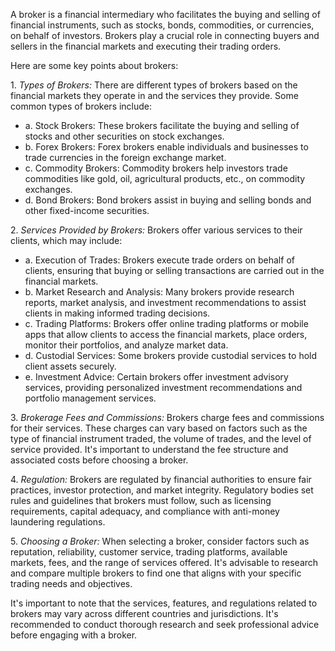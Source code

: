 <p>
A broker is a financial intermediary who facilitates the buying and selling of financial instruments, such as stocks, bonds, commodities, or currencies, on behalf of investors. Brokers play a crucial role in connecting buyers and sellers in the financial markets and executing their trading orders. 
</p><p>
Here are some key points about brokers:
</p><p>
1. <em class="red">Types of Brokers:</em> There are different types of brokers based on the financial markets they operate in and the services they provide. Some common types of brokers include:
   <ul><li>
   a. Stock Brokers: These brokers facilitate the buying and selling of stocks and other securities on stock exchanges.
   </li><li>
   b. Forex Brokers: Forex brokers enable individuals and businesses to trade currencies in the foreign exchange market.
   </li><li>
   c. Commodity Brokers: Commodity brokers help investors trade commodities like gold, oil, agricultural products, etc., on commodity exchanges.
   </li><li>
   d. Bond Brokers: Bond brokers assist in buying and selling bonds and other fixed-income securities.
   </li></ul>
</p><p>
2. <em class="red">Services Provided by Brokers:</em> Brokers offer various services to their clients, which may include:
   <ul><li>
   a. Execution of Trades: Brokers execute trade orders on behalf of clients, ensuring that buying or selling transactions are carried out in the financial markets.
   </li><li>
   b. Market Research and Analysis: Many brokers provide research reports, market analysis, and investment recommendations to assist clients in making informed trading decisions.
   </li><li>
   c. Trading Platforms: Brokers offer online trading platforms or mobile apps that allow clients to access the financial markets, place orders, monitor their portfolios, and analyze market data.
   </li><li>
   d. Custodial Services: Some brokers provide custodial services to hold client assets securely.
   </li><li>
   e. Investment Advice: Certain brokers offer investment advisory services, providing personalized investment recommendations and portfolio management services.
   </li></ul>
</p><p>
3. <em class="red">Brokerage Fees and Commissions:</em> Brokers charge fees and commissions for their services. These charges can vary based on factors such as the type of financial instrument traded, the volume of trades, and the level of service provided. It's important to understand the fee structure and associated costs before choosing a broker.
</p><p>
4. <em class="red">Regulation:</em> Brokers are regulated by financial authorities to ensure fair practices, investor protection, and market integrity. Regulatory bodies set rules and guidelines that brokers must follow, such as licensing requirements, capital adequacy, and compliance with anti-money laundering regulations.
</p><p>
5. <em class="red">Choosing a Broker:</em> When selecting a broker, consider factors such as reputation, reliability, customer service, trading platforms, available markets, fees, and the range of services offered. It's advisable to research and compare multiple brokers to find one that aligns with your specific trading needs and objectives.
</p><p>
It's important to note that the services, features, and regulations related to brokers may vary across different countries and jurisdictions. It's recommended to conduct thorough research and seek professional advice before engaging with a broker.
</p>
